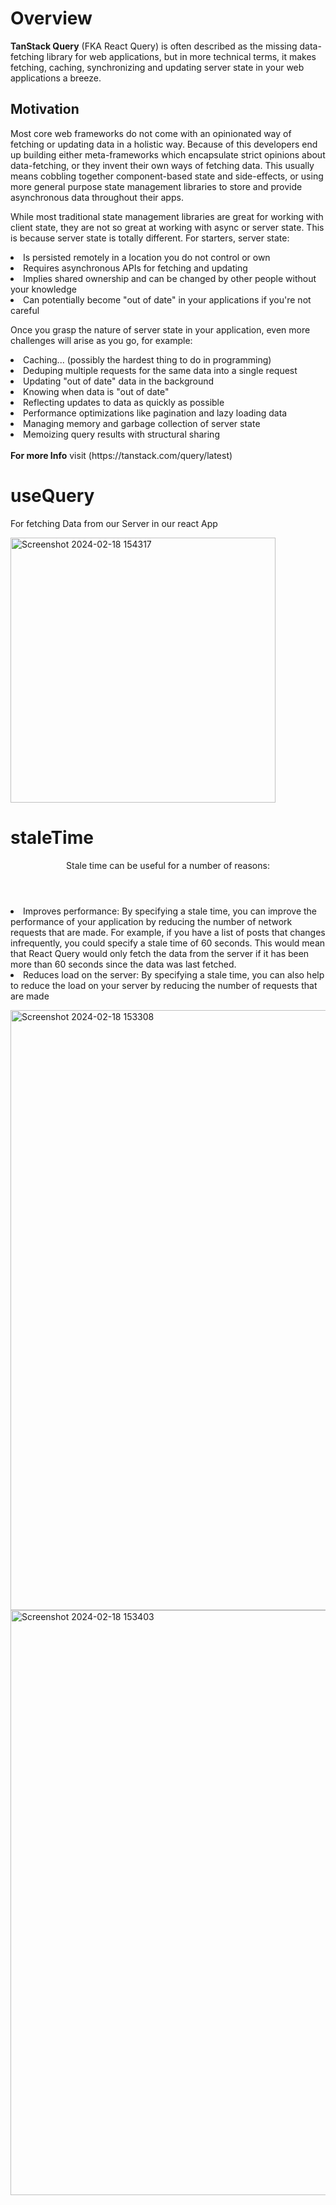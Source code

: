 <h1>Overview</h1>
<b>TanStack Query</b> (FKA React Query) is often described as the missing data-fetching library for web applications, but in more technical terms, it makes fetching, caching, synchronizing and updating server state in your web applications a breeze.
<h2>Motivation</h2>
<p>Most core web frameworks do not come with an opinionated way of fetching or updating data in a holistic way. Because of this developers end up building either meta-frameworks which encapsulate strict opinions about data-fetching, or they invent their own ways of fetching data. This usually means cobbling together component-based state and side-effects, or using more general purpose state management libraries to store and provide asynchronous data throughout their apps.

While most traditional state management libraries are great for working with client state, they are not so great at working with async or server state. This is because server state is totally different. For starters, server state:
</p>
<li>Is persisted remotely in a location you do not control or own
</li>
<li>Requires asynchronous APIs for fetching and updating
</li>
<li>Implies shared ownership and can be changed by other people without your knowledge
</li>
<li>Can potentially become "out of date" in your applications if you're not careful</li>

Once you grasp the nature of server state in your application, even more challenges will arise as you go, for example:
<li>Caching... (possibly the hardest thing to do in programming)
</li>
<li>Deduping multiple requests for the same data into a single request
 </li>
 <li>Updating "out of date" data in the background
</li>
<li>Knowing when data is "out of date"
</li>
<li>Reflecting updates to data as quickly as possible
</li>
<li>Performance optimizations like pagination and lazy loading data
</li>
<li>Managing memory and garbage collection of server state
</li>
<li>Memoizing query results with structural sharing</li>
<br/>
<b>For more Info</b> visit (https://tanstack.com/query/latest)


<h1>useQuery</h1>
<p>For fetching Data from our Server in our react App</p>
<img width="424" alt="Screenshot 2024-02-18 154317" src="https://github.com/1234bhaskar/React_Query/assets/104014529/0d8d8e52-359a-4912-8a86-403fb7673ccf">
<h1>staleTime</h1>

<p>
 <header>Stale time can be useful for a number of reasons:</header>
<li>Improves performance: By specifying a stale time, you can improve the performance of your application by reducing the number of network requests that are made.
For example, if you have a list of posts that changes infrequently, you could specify a stale time of 60 seconds. This would mean that React Query would only fetch the data from the server if it has been more than 60 seconds since the data was last fetched.</li>
<li>Reduces load on the server: By specifying a stale time, you can also help to reduce the load on your server by reducing the number of requests that are made</li>
</p>

<img width="960" alt="Screenshot 2024-02-18 153308" src="https://github.com/1234bhaskar/React_Query/assets/104014529/2b81acd7-45ba-4bcd-ba62-6245547fbf48">

<img width="936" alt="Screenshot 2024-02-18 153403" src="https://github.com/1234bhaskar/React_Query/assets/104014529/75e4abdd-ccce-462c-8cf5-257b0153013a">

